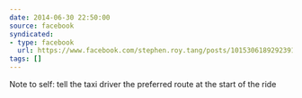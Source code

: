 ```yaml
---
date: 2014-06-30 22:50:00
source: facebook
syndicated:
- type: facebook
  url: https://www.facebook.com/stephen.roy.tang/posts/10153061892923912
tags: []
---
```


Note to self: tell the taxi driver the preferred route at the start of the ride